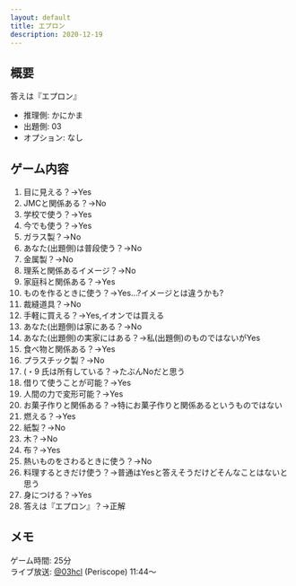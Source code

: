 ```yaml
---
layout: default
title: エプロン
description: 2020-12-19
---
```


## 概要

答えは『エプロン』

- 推理側: かにかま
- 出題側: 03
- オプション: なし

## ゲーム内容

1. 目に見える？→Yes
2. JMCと関係ある？→No
3. 学校で使う？→Yes
4. 今でも使う？→Yes
5. ガラス製？→No
6. あなた(出題側)は普段使う？→No
7. 金属製？→No
8. 理系と関係あるイメージ？→No
9. 家庭科と関係ある？→Yes
10. ものを作るときに使う？→Yes…?イメージとは違うかも?
11. 裁縫道具？→No
12. 手軽に買える？→Yes,イオンでは買える
13. あなた(出題側)は家にある？→No
14. あなた(出題側)の実家にはある？→私(出題側)のものではないがYes
15. 食べ物と関係ある？→Yes
16. プラスチック製？→No
17. (・9 氏は所有している？→たぶんNoだと思う
18. 借りて使うことが可能？→Yes
19. 人間の力で変形可能？→Yes
20. お菓子作りと関係ある？→特にお菓子作りと関係あるというものではない
21. 燃える？→Yes
22. 紙製？→No
23. 木？→No
24. 布？→Yes
25. 熱いものをさわるときに使う？→No
26. 料理するときだけ使う？→普通はYesと答えそうだけどそんなことはないと思う
27. 身につける？→Yes
28. 答えは『エプロン』？→正解

## メモ

ゲーム時間: 25分  
ライブ放送: [@03hcl](https://www.periscope.tv/03hcl/1MYxNmQvwENJw?t=11m44s) (Periscope) 11:44～
